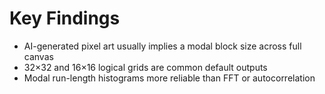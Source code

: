 # Key Findings

- AI-generated pixel art usually implies a modal block size across full canvas
- 32×32 and 16×16 logical grids are common default outputs
- Modal run-length histograms more reliable than FFT or autocorrelation